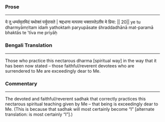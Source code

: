 ### Prose 
 --- 
ये तु धर्म्यामृतमिदं यथोक्तं पर्युपासते |
श्रद्दधाना मत्परमा भक्तास्तेऽतीव मे प्रिया: || 20||
ye tu dharmyāmṛitam idaṁ yathoktaṁ paryupāsate
śhraddadhānā mat-paramā bhaktās te ’tīva me priyāḥ

### Bengali Translation 
 --- 
Those who practice this nectarous dharma [spiritual way] in the way that it has been now stated – those faithful/reverent devotees who are surrendered to Me are exceedingly dear to Me. 

### Commentary 
 --- 
The devoted and faithful/reverent sadhak that correctly
practices this nectarous spiritual teaching given by Me – that being is
exceedingly dear to Me. (This is because that sadhak will most certainly
become “I” [alternate translation: is most certainly “I”].)